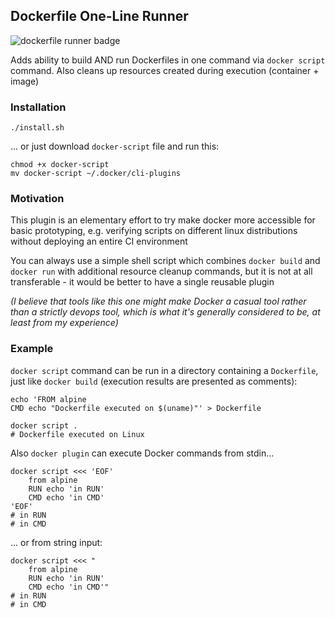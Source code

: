 ## Dockerfile One-Line Runner

![[dockerfile runner badge](https://travis-ci.com/github/stasmihailov/dockerfile-runner)](https://api.travis-ci.com/stasmihailov/dockerfile-runner.svg?branch=master)

Adds ability to build AND run Dockerfiles in one command via `docker script` command. Also cleans up
resources created during execution (container + image)

### Installation

```shell script
./install.sh
```
... or just download `docker-script` file and run this:
```shell script
chmod +x docker-script
mv docker-script ~/.docker/cli-plugins
```

### Motivation

This plugin is an elementary effort to try make docker more accessible for basic prototyping, e.g. verifying scripts
on different linux distributions without deploying an entire CI environment

You can always use a simple shell script which combines `docker build` and `docker run` with additional resource cleanup
commands, but it is not at all transferable - it would be better to have a single reusable plugin

*(I believe that tools like this one might make Docker a casual tool rather than a strictly devops tool, which is what
it's generally considered to be, at least from my experience)*

### Example

`docker script` command can be run in a directory containing a `Dockerfile`, just like `docker build` (execution results
are presented as comments):
```shell script
echo 'FROM alpine
CMD echo "Dockerfile executed on $(uname)"' > Dockerfile

docker script .
# Dockerfile executed on Linux
```

Also `docker plugin` can execute Docker commands from stdin...
```shell script
docker script <<< 'EOF'
    from alpine
    RUN echo 'in RUN'
    CMD echo 'in CMD'
'EOF'
# in RUN
# in CMD
```

... or from string input:
```shell script
docker script <<< "
    from alpine
    RUN echo 'in RUN'
    CMD echo 'in CMD'"
# in RUN
# in CMD
```

